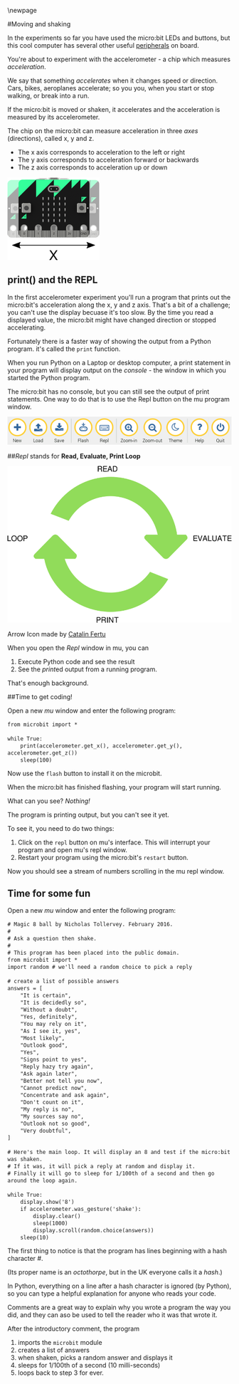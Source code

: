 \newpage

#Moving and shaking

In the experiments so far you have used the micro:bit LEDs and buttons, but this cool computer
has several other useful [peripherals]() on  board.

You're about to experiment with the accelerometer - a chip which measures *acceleration*.

We say that something *accelerates* when it changes speed or direction.  Cars, bikes, aeroplanes
accelerate; so you you, when you start or stop walking, or break into a run.

If the micro:bit is moved or shaken, it accelerates and the acceleration is measured by its accelerometer.

The chip on the micro:bit can measure acceleration in three *axes* (directions), called x, y and z.

* The x axis corresponds to acceleration to the left or right
* The y axis corresponds to acceleration forward or backwards
* The z axis corresponds to acceleration up or down

![Micro:bit X axis](images/accel-x-axis.png)

## print() and the REPL

In the first accelerometer experiment you'll run a program that prints out the micro:bit's
acceleration along the x, y and z axis. That's a bit of a challenge; you can't use the display
becuase it's too slow. By the time you read a displayed value, the micro:bit might have changed
direction or stopped accelerating.

Fortunately there is a faster way of showing the output from a Python program. it's called the
`print` function.

When you run Python on a Laptop or desktop computer, a print statement in your program will
display output on the *console* - the window in which you started the Python program.

The micro:bit has no console, but you can still see the output of print statements.
One way to do that is to use the Repl button on the mu program window.

![mu window](images/screen3.png)

##*Repl* stands for **Read, Evaluate, Print Loop**

![REPL](images/repl.png)

Arrow Icon made by [Catalin Fertu](http://www.flaticon.com/authors/catalin-fertu)


When you open the *Repl* window in mu, you can
1. Execute Python code and see the result
1. See the *print*ed output from a running program.

That's enough background.

##Time to get coding!

Open a new *mu* window and enter the following program:

    from microbit import *
    
    while True:
        print(accelerometer.get_x(), accelerometer.get_y(), accelerometer.get_z())
        sleep(100)


Now use the `flash` button to install it on the microbit.

When the micro:bit has finished flashing, your program will start running.

What can you see?  *Nothing!*

The program is printing output, but you can't see it yet.

To see it, you need to do two things:

1. Click on the `repl` button on mu's interface. This will interrupt your program and open mu's
repl window.
1. Restart your program using the micro:bit's `restart` button.

Now you should see a stream of numbers scrolling in the mu repl window.


## Time for some fun

Open a new *mu* window and enter the following program:


    # Magic 8 ball by Nicholas Tollervey. February 2016.
    #
    # Ask a question then shake.
    #
    # This program has been placed into the public domain.
    from microbit import *
    import random # we'll need a random choice to pick a reply
    
    # create a list of possible answers
    answers = [
        "It is certain",
        "It is decidedly so",
        "Without a doubt",
        "Yes, definitely",
        "You may rely on it",
        "As I see it, yes",
        "Most likely",
        "Outlook good",
        "Yes",
        "Signs point to yes",
        "Reply hazy try again",
        "Ask again later",
        "Better not tell you now",
        "Cannot predict now",
        "Concentrate and ask again",
        "Don't count on it",
        "My reply is no",
        "My sources say no",
        "Outlook not so good",
        "Very doubtful",
    ]
    
    # Here's the main loop. It will display an 8 and test if the micro:bit was shaken.
    # If it was, it will pick a reply at random and display it.
    # Finally it will go to sleep for 1/100th of a second and then go around the loop again.
    
    while True:
        display.show('8')
        if accelerometer.was_gesture('shake'):
            display.clear()
            sleep(1000)
            display.scroll(random.choice(answers))
        sleep(10)

The first thing to notice is that the program has lines beginning with a hash character *#*.

(Its proper name is an *octothorpe*, but in the UK everyone calls it a *hash*.)

In Python, everything on a line after a hash character is ignored (by Python),
so you can type a helpful explanation for anyone who reads your code.

Comments are a great way to explain why you wrote a program the way you did,
and they can aso be used to tell the reader who it was that wrote it.

After the introductory comment, the program

1. imports the `microbit` module
1. creates a list of answers
1. when shaken, picks a random answer and displays it
1. sleeps for 1/100th of a second (10 milli-seconds)
1. loops back to step 3 for ever.
 
 